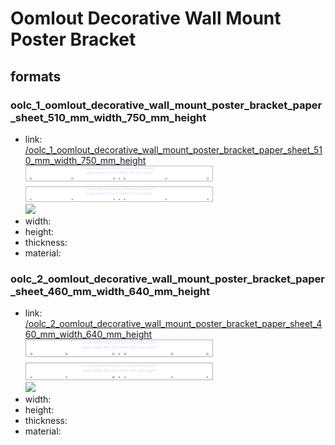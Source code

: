 # Oomlout Decorative Wall Mount Poster Bracket


## formats

### oolc_1_oomlout_decorative_wall_mount_poster_bracket_paper_sheet_510_mm_width_750_mm_height
* link: [/oolc_1_oomlout_decorative_wall_mount_poster_bracket_paper_sheet_510_mm_width_750_mm_height](oolc_1_oomlout_decorative_wall_mount_poster_bracket_paper_sheet_510_mm_width_750_mm_height)  
![](oolc_1_oomlout_decorative_wall_mount_poster_bracket_paper_sheet_510_mm_width_750_mm_height/working_300.png)  
![](oolc_1_oomlout_decorative_wall_mount_poster_bracket_paper_sheet_510_mm_width_750_mm_height/image_300.jpg)  
* width:   
* height:   
* thickness:   
* material:   
 

### oolc_2_oomlout_decorative_wall_mount_poster_bracket_paper_sheet_460_mm_width_640_mm_height
* link: [/oolc_2_oomlout_decorative_wall_mount_poster_bracket_paper_sheet_460_mm_width_640_mm_height](oolc_2_oomlout_decorative_wall_mount_poster_bracket_paper_sheet_460_mm_width_640_mm_height)  
![](oolc_2_oomlout_decorative_wall_mount_poster_bracket_paper_sheet_460_mm_width_640_mm_height/working_300.png)  
![](oolc_2_oomlout_decorative_wall_mount_poster_bracket_paper_sheet_460_mm_width_640_mm_height/image_300.jpg)  
* width:   
* height:   
* thickness:   
* material:   
 
